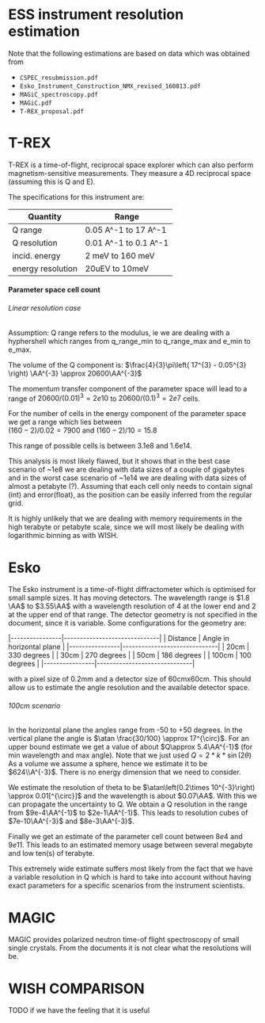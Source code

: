 # ESS instrument resolution estimation

Note that the following estimations are based on data which was obtained from
* `CSPEC_resubmission.pdf`
* `Esko_Instrument_Construction_NMX_revised_160813.pdf`
* `MAGiC_spectroscopy.pdf`
* `MAGiC.pdf`
* `T-REX_proposal.pdf`


# T-REX

T-REX is a time-of-flight, reciprocal space explorer which can also perform
magnetism-sensitive measurements. They measure a 4D reciprocal space
(assuming this is Q and E).

The specifications for this instrument are:

| Quantity          | Range                 |
|-------------------|-----------------------|
| Q range           | 0.05 A^-1 to 17 A^-1  |
| Q resolution      | 0.01 A^-1 to 0.1 A^-1 |
| incid. energy     | 2 meV to 160 meV      |
| energy resolution | 20uEV to 10meV        |

#### Parameter space cell count

###### Linear resolution case
Assumption: Q range refers to the modulus, ie we are dealing with a hyphershell
            which ranges from q_range_min to q_range_max and e_min to e_max.

The volume of the Q component is: $\frac{4}{3}\pi\left( 17^{3} - 0.05^{3} \right) \AA^{-3} \approx 20600\AA^{-3}$

The momentum transfer component of the parameter space will lead to a range of $20600/ (0.01)^{3} = 2e10$ to $20600/ (0.1)^{3}=2e7$ cells.

For the number of cells in the energy component of the parameter space we get a range which lies between  
$(160 - 2)/0.02=7900$ and $(160 - 2)/10=15.8$

This range of possible cells is between 3.1e8 and 1.6e14.

This analysis is most likely flawed, but it shows that in the best case scenario
of ~1e8 we are dealing with data sizes of a couple of gigabytes and in the worst case scenario of ~1e14 we are dealing with data sizes of almost a petabyte (?). Assuming that each cell only needs to contain signal (int) and error(float), as the position can be easily inferred from the regular grid.

It is highly unlikely that we are dealing with memory requirements in the high terabyte or petabyte scale, since we will most likely be dealing with logarithmic binning as with WISH.


# Esko

The Esko instrument is a time-of-flight diffractometer which is optimised for
small sample sizes. It has moving detectors. The wavelength range is $1.8 \AA$
to $3.55\AA$ with a wavelength resolution of $4%$ at the lower end and $2%$ at the
upper end of that range. The detector geometry is not specified in the document,
since it is variable. Some configurations for the geometry are:

|----------------|------------------------------|
| Distance       |  Angle in horizontal plane   |
|----------------|------------------------------|
|  20cm          |  330 degrees                 |
|  30cm          |  270 degrees                 |
|  50cm          |  186 degrees                 |
|  100cm         |  100 degrees                 |
|----------------|------------------------------|

with a pixel size of 0.2mm and a detector size of 60cmx60cm. This should allow
us to estimate the angle resolution and the available detector space.

###### 100cm scenario

In the horizontal plane the angles range from -50 to +50 degrees. In the vertical
plane the angle is $\atan \frac{30/100} \approx 17^{\circ}$. For an upper bound
estimate we get a value of about $Q\approx 5.4\AA^{-1}$ (for min wavelength and max angle).
Note that we just used $Q=2*k*\sin\left(2\theta\right)$
As a volume we assume a sphere, hence we estimate it to be $624\\A^{-3}$. There is no
energy dimension that we need to consider.

We estimate the resolution of theta to be $\atan\left(0.2\times 10^{-3}\right) \approx 0.01[^{\circ}]$ and the wavelength is about $0.07\AA$. With this we can propagate the uncertainty to Q. We obtain a Q resolution in the range from $9e-4\AA^{-1}$ to $2e-1\AA^{-1}$. This leads to resolution cubes of $7e-10\AA^{-3}$ and $8e-3\AA^{-3}$.

Finally we get an estimate of the parameter cell count between $8e4$ and $9e11$. This leads
to an estimated memory usage between several megabyte and low ten(s) of terabyte.

This extremely wide estimate suffers most likely from the fact that we have a variable
resolution in Q which is hard to take into account without having exact parameters
for a specific scenarios from the instrument scientists.


# MAGIC

MAGIC provides polarized neutron time-of flight spectroscopy of small single crystals. From the documents it is not clear what the resolutions will be.


# WISH COMPARISON

TODO if we have the feeling that it is useful
